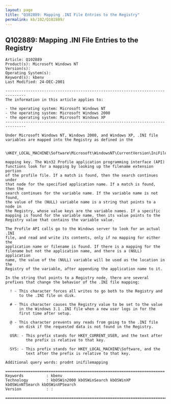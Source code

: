 ```yaml
---
layout: page
title: "Q102889: Mapping .INI File Entries to the Registry"
permalink: kb/102/Q102889/
---
```


## Q102889: Mapping .INI File Entries to the Registry

	Article: Q102889
	Product(s): Microsoft Windows NT
	Version(s): 
	Operating System(s): 
	Keyword(s): kbenv
	Last Modified: 24-DEC-2001
	
	-------------------------------------------------------------------------------
	The information in this article applies to:
	
	- the operating system: Microsoft Windows NT 
	- the operating system: Microsoft Windows 2000 
	- the operating system: Microsoft Windows XP 
	-------------------------------------------------------------------------------
	
	Under Microsoft Windows NT, Windows 2000, and Windows XP, .INI file variables are mapped into the Registry as defined in the
	
	  \HKEY_LOCAL_MACHINE\Software\Microsoft\WindowsNT\CurrentVersion\IniFileMapping
	
	mapping key. The Win32 Profile application programming interface (API)
	functions look for a mapping by looking up the filename extension portion
	of the profile file. If a match is found, then the search continues under
	that node for the specified application name. If a match is found, then the
	search continues for the variable name. If the variable name is not found,
	the value of the (NULL) variable name is a string that points to a node in
	the Registry, whose value keys are the variable names. If a specific
	mapping is found for the variable name, then its value points to the
	Registry value that contains the variable value.
	
	The Profile API calls go to the Windows server to look for an actual .INI
	file, and read and write its contents, only if no mapping for either the
	application name or filename is found. If there is a mapping for the
	filename but not the application name, and there is a (NULL) application
	name, the value of the (NULL) variable will be used as the location in the
	Registry of the variable, after appending the application name to it.
	
	In the string that points to a Registry node, there are several
	prefixes that change the behavior of the .INI file mapping:
	
	  ! - This character forces all writes to go both to the Registry and
	      to the .INI file on disk.
	
	  # - This character causes the Registry value to be set to the value
	      in the Windows 3.1 .INI file when a new user logs in for the
	      first time after setup.
	
	  @ - This character prevents any reads from going to the .INI file
	      on disk if the requested data is not found in the Registry.
	
	  USR: - This prefix stands for HKEY_CURRENT_USER, and the text after
	         the prefix is relative to that key.
	
	  SYS: - This prefix stands for HKEY_LOCAL_MACHINE\Software, and the
	         text after the prefix is relative to that key.
	
	Additional query words: prodnt inifilemapping
	
	======================================================================
	Keywords          : kbenv 
	Technology        : kbOSWin2000 kbOSWinSearch kbOSWinXP kbOSWinNTSearch kbOSWinXPSearch
	Version           : :
	
	=============================================================================
	

